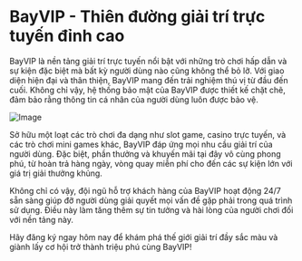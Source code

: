 # BayVIP - Thiên đường giải trí trực tuyến đỉnh cao

BayVIP là nền tảng giải trí trực tuyến nổi bật với những trò chơi hấp dẫn và sự kiện đặc biệt mà bất kỳ người dùng nào cũng không thể bỏ lỡ. Với giao diện hiện đại và thân thiện, BayVIP mang đến trải nghiệm thú vị từ đầu đến cuối. Không chỉ vậy, hệ thống bảo mật của BayVIP được thiết kế chặt chẽ, đảm bảo rằng thông tin cá nhân của người dùng luôn được bảo vệ.

![Image](https://github.com/user-attachments/assets/bd51ea9f-0666-407b-a7a7-98ead6de688c)

Sở hữu một loạt các trò chơi đa dạng như slot game, casino trực tuyến, và các trò chơi mini games khác, BayVIP đáp ứng mọi nhu cầu giải trí của người dùng. Đặc biệt, phần thưởng và khuyến mãi tại đây vô cùng phong phú, từ hoàn trả hàng ngày, vòng quay miễn phí cho đến các sự kiện lớn với giá trị giải thưởng khủng.

Không chỉ có vậy, đội ngũ hỗ trợ khách hàng của BayVIP hoạt động 24/7 sẵn sàng giúp đỡ người dùng giải quyết mọi vấn đề gặp phải trong quá trình sử dụng. Điều này làm tăng thêm sự tin tưởng và hài lòng của người chơi đối với nền tảng này.

Hãy đăng ký ngay hôm nay để khám phá thế giới giải trí đầy sắc màu và giành lấy cơ hội trở thành triệu phú cùng BayVIP!